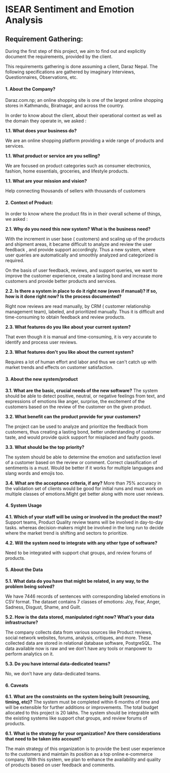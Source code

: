 # ISEAR Sentiment and Emotion Analysis
 
## Requirement Gathering:
 
During the first step of this project, we aim to find out and explicitly document the requirements, provided by the client.
 
This requirements gathering is done assuming a client, Daraz Nepal.  The following specifications are gathered by imaginary Interviews, Questionnaires, Observations, etc.
 
#### 1. About the Company?
 
Daraz.com.np; an online shopping site is one of the largest online shopping stores in Kathmandu, Biratnagar, and across the country.
 
In order to know about the client,  about their operational context as well as the domain they operate in, we asked :
 
**1.1. What does your business do?**
 
We are an online shopping platform providing a wide range of products and services.
 
**1.1. What product or service are you selling?**
 
We are focused on product categories such as consumer electronics, fashion, home essentials, groceries, and lifestyle products.
 
**1.1. What are your mission and vision?**
 
Help connecting thousands of sellers with thousands of customers
 
 
 
 
#### 2. Context of Product:
In order to know where the product fits in in their overall scheme of things, we asked :
 
 
 
**2.1. Why do you need this new system? What is the business need?**
 
With the increment in user base ( customers) and scaling up of the products and shipment areas, it became difficult to analyze and review the user feedback , and provide support accordingly. Thus a new system, where user queries are automatically and smoothly analyzed and categorized is required.
 
On the basis of user feedback, reviews, and support queries,  we want to improve the customer experience, create a lasting bond and increase more customers and provide better products and services.
 
 
**2.2. Is there a system in place to do it right now (even if manual)? If so, how is it done right now? Is the process documented?**
 
Right now reviews are read manually, by CRM ( customer relationship management team), labeled, and prioritized manually. Thus it is difficult and time-consuming to obtain feedback and review products.
 
**2.3. What features do you like about your current system?**
 
That even though it is manual and time-consuming, it is very accurate to identify and process user reviews.
 
**2.3. What features don't you like about the current system?**
 
Requires a lot of human effort and labor and thus we can't catch up with market trends and effects on customer satisfaction.
 
#### 3. About the new system/product
 
**3.1. What are the basic, crucial needs of the new software?**
The system should be able to detect positive, neutral, or negative feelings from text, and expressions of emotions like anger, surprise, the excitement of the customers based on the review of the customer on the given product.
 
**3.2. What benefit can the product provide for your customers?**
 
The project can be used to analyze and prioritize the feedback from customers, thus creating a lasting bond, better understanding of customer taste, and would provide quick support for misplaced and faulty goods.
 
 
**3.3. What should be the top priority?**
 
The system should be able to determine the emotion and satisfaction level  of a customer based on the review or comment. Correct classification of sentiments is a must. Would be better if it works for multiple languages and slang words and emojis too.
 
**3.4. What are the acceptance criteria, if any?**
More than 75% accuracy in the validation set of clients would be good for initial runs and must work on multiple classes of emotions.MIght get better along with more user reviews.
 
 
 
#### 4. System Usage
 
**4.1. Which of your staff will be using or involved in the product the most?**
Support teams, Product Quality review teams will be involved in day-to-day tasks. whereas decision-makers might be involved in the long run to decide where the market trend is shifting and sectors to prioritize.
 
 
**4.2. Will the system need to integrate with any other type of software?**
 
Need to be integrated with support chat groups, and review forums of products.
 
 
 
#### 5. About the Data
 
**5.1. What data do you have that might be related, in any way, to the problem being solved?**
 
We have 7446 records of sentences with corresponding labeled emotions in CSV format. The dataset contains 7 classes of emotions: Joy, Fear, Anger, Sadness, Disgust, Shame, and Guilt.
 
 
**5.2. How is the data stored, manipulated right now? What’s your data infrastructure?**
 
The company collects data from various sources like Product reviews, social network websites, forums, analysis, critiques, and more. These collected data are stored in relational database software, PostgreSQL. The data available now is raw and we don’t have any tools or manpower to perform analytics on it.
 
**5.3. Do you have internal data-dedicated teams?**
 
No, we don’t have any data-dedicated teams.
 
 
 
 
#### 6. Caveats
 
**6.1. What are the constraints on the system being built (resourcing, timing, etc)?**
The system must be completed within 6 months of time and will be extensible for further additions or improvements. The total budget allocated to this project is 20 lakhs. The system should be integrable with the existing systems like support chat groups, and review forums of products.
 
**6.1. What is the strategy for your organization? Are there considerations that need to be taken into account?**
 
 
The main strategy of this organization is to provide the best user experience to the customers and maintain its position as a top online e-commerce company. With this system, we plan to enhance the availability and quality of products based on user feedback and comments.
 
